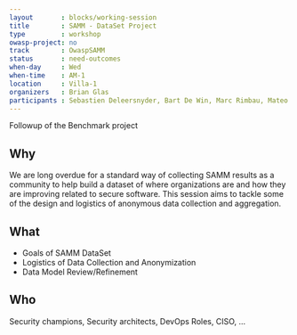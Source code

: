 ```yaml
---
layout       : blocks/working-session
title        : SAMM - DataSet Project
type         : workshop
owasp-project: no
track        : OwaspSAMM
status       : need-outcomes
when-day     : Wed
when-time    : AM-1
location     : Villa-1
organizers   : Brian Glas
participants : Sebastien Deleersnyder, Bart De Win, Marc Rimbau, Mateo Martinez, Yan Kravchenko, Timo Pagel, Viktor Lindstrom
---
```


Followup of the Benchmark project

## Why

We are long overdue for a standard way of collecting SAMM results as a community to help build a dataset of where organizations are and how they are improving related to secure software. This session aims to tackle some of the design and logistics of anonymous data collection and aggregation.

## What

- Goals of SAMM DataSet
- Logistics of Data Collection and Anonymization
- Data Model Review/Refinement


## Who

Security champions, Security architects, DevOps Roles, CISO, ...
